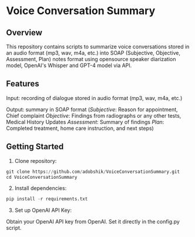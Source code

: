 # Voice Conversation Summary

## Overview

This repository contains scripts to summarize voice conversations stored in an audio format (mp3, wav, m4a, etc.) into SOAP (Subjective, Objective, Assessment, Plan) notes format using opensource speaker diarization model, OpenAI's Whisper and GPT-4 model via API.

## Features

Input: recording of dialogue stored in audio format (mp3, wav, m4a, etc.)

Output: summary in SOAP format (*Subjective*: Reason for appointment, Chief complaint
*Objective*: Findings from radiographs or any other tests, Medical History Updates
*Assessment*: Summary of findings
*Plan*: Completed treatment, home care instruction, and next steps)

## Getting Started
1. Clone repository:

```python
git clone https://github.com/adobshik/VoiceConversationSummary.git
cd VoiceConversationSummary
```
2. Install dependencies:
```python
pip install -r requirements.txt
```

3. Set up OpenAI API Key:

Obtain your OpenAI API key from OpenAI. Set it directly in the config.py script.
